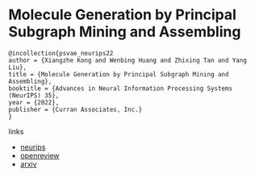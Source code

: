 # Molecule Generation by Principal Subgraph Mining and Assembling

```
@incollection{psvae_neurips22
author = {Xiangzhe Kong and Wenbing Huang and Zhixing Tan and Yang Liu},
title = {Molecule Generation by Principal Subgraph Mining and Assembling},
booktitle = {Advances in Neural Information Processing Systems (NeurIPS) 35},
year = {2022},
publisher = {Curran Associates, Inc.}
}
```

links
- [neurips](https://nips.cc/Conferences/2022/Schedule?showEvent=54335)
- [openreview](https://openreview.net/forum?id=ATfARCRmM-a)
- [arxiv](https://arxiv.org/abs/2106.15098)
